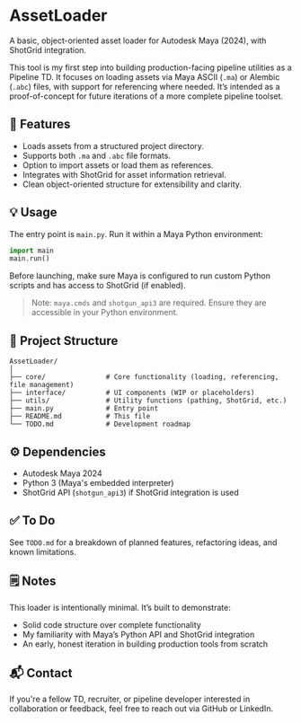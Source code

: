# AssetLoader

A basic, object-oriented asset loader for Autodesk Maya (2024), with ShotGrid integration.

This tool is my first step into building production-facing pipeline utilities as a Pipeline TD. It focuses on loading assets via Maya ASCII (`.ma`) or Alembic (`.abc`) files, with support for referencing where needed. It’s intended as a proof-of-concept for future iterations of a more complete pipeline toolset.

## 🔧 Features

- Loads assets from a structured project directory.
- Supports both `.ma` and `.abc` file formats.
- Option to import assets or load them as references.
- Integrates with ShotGrid for asset information retrieval.
- Clean object-oriented structure for extensibility and clarity.

## 💡 Usage

The entry point is `main.py`. Run it within a Maya Python environment:

```python
import main
main.run()
```

Before launching, make sure Maya is configured to run custom Python scripts and has access to ShotGrid (if enabled).

> Note: `maya.cmds` and `shotgun_api3` are required. Ensure they are accessible in your Python environment.

## 📁 Project Structure

```
AssetLoader/
│
├── core/               # Core functionality (loading, referencing, file management)
├── interface/          # UI components (WIP or placeholders)
├── utils/              # Utility functions (pathing, ShotGrid, etc.)
├── main.py             # Entry point
├── README.md           # This file
└── TODO.md             # Development roadmap
```

## ⚙️ Dependencies

- Autodesk Maya 2024
- Python 3 (Maya's embedded interpreter)
- ShotGrid API (`shotgun_api3`) if ShotGrid integration is used

## ✅ To Do

See `TODO.md` for a breakdown of planned features, refactoring ideas, and known limitations.

## 🗒️ Notes

This loader is intentionally minimal. It’s built to demonstrate:

- Solid code structure over complete functionality
- My familiarity with Maya’s Python API and ShotGrid integration
- An early, honest iteration in building production tools from scratch

## 📬 Contact

If you're a fellow TD, recruiter, or pipeline developer interested in collaboration or feedback, feel free to reach out via GitHub or LinkedIn.
